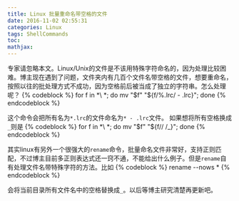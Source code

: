 ```yaml
---
title: Linux 批量重命名带空格的文件
date: 2016-11-02 02:55:31
categories: Linux
tags: ShellCommands
toc:
mathjax:
---
```

专家请忽略本文。Linux/Unix的文件是不该用特殊字符命名的，因为处理比较困难。博主现在遇到了问题，文件夹内有几百个文件名带空格的文件，想要重命名，按照以往的批处理方式不成功，因为空格前后被当成了独立的字符串。怎么处理呢？
{% codeblock %}
for f in *\ *; do mv "$f" "${f/%.lrc/ - .lrc}"; done
{% endcodeblock %}

这个命令会把所有名为`*.lrc`的文件命名为`* - .lrc`文件。
如果想将所有空格换成`_`则是
{% codeblock %}
for f in *\ *; do mv "$f" "${f// /_}"; done
{% endcodeblock %}

其实linux有另外一个很强大的`rename`命令，批量命名文件非常好，支持正则匹配，不过博主目前多正则表达式还一窍不通，不能给出什么例子。但是`rename`自有处理文件名带特殊字符的方法。比如
{% codeblock %}
rename --nows *
{% endcodeblock %}

会将当前目录所有文件名中的空格替换成`_`。以后等博主研究清楚再更新吧。